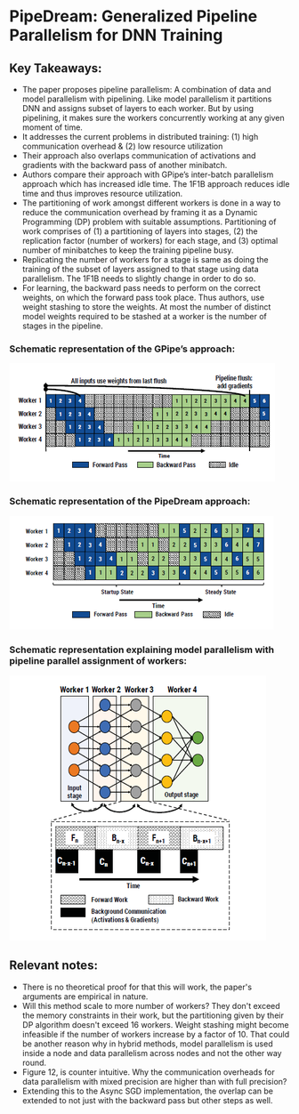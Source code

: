 # PipeDream: Generalized Pipeline Parallelism for DNN Training 


## Key Takeaways: 

* The paper proposes pipeline parallelism: A combination of data and model parallelism with pipelining. Like model parallelism it partitions DNN and assigns subset of layers to each worker. But by using pipelining, it makes sure the workers concurrently working at any given moment of time. 
* It addresses the current problems in distributed training:  (1) high communication overhead & (2) low resource utilization 
* Their approach also overlaps communication of activations and gradients with the backward pass of another minibatch. 
* Authors compare their approach with GPipe’s inter-batch parallelism approach which has increased idle time. The 1F1B approach reduces idle time and thus improves resource utilization. 
* The partitioning of work amongst different workers is done in a way to reduce the communication overhead by framing it as a Dynamic Programming (DP) problem with suitable assumptions. Partitioning of work comprises of (1) a partitioning of layers into stages, (2) the replication factor (number of workers) for each stage, and (3) optimal number of minibatches to keep the training pipeline busy. 
* Replicating the number of workers for a stage is same as doing the training of the subset of layers assigned to that stage using data parallelism. The 1F1B needs to slightly change in order to do so. 
* For learning, the backward pass needs to perform on the correct weights, on which the forward pass took place. Thus authors, use weight stashing to store the weights. At most the number of distinct model weights required to be stashed at a worker is the number of stages in the pipeline. 


### Schematic representation of the GPipe’s approach:

![assets/gpipe_summary.png](assets/gpipe_summary.png)

### Schematic representation of the PipeDream approach:

![assets/pipedream_summary.png](assets/pipedream_summary.png)

### Schematic representation explaining model parallelism with pipeline parallel assignment of workers:

![assets/model_parallelism.png](assets/model_parallelism.png)

## Relevant notes:

* There is no theoretical proof for that this will work, the paper's arguments are empirical in nature. 
* Will this method scale to more number of workers? They don't exceed the memory constraints in their work, but the partitioning given by their DP algorithm doesn't exceed 16 workers. Weight stashing might become infeasible if the number of workers increase by a factor of 10. That could be another reason why in hybrid methods, model parallelism is used inside a node and data parallelism across nodes and not the other way round. 
* Figure 12, is counter intuitive. Why the communication overheads for data parallelism with mixed precision are higher than with full precision? 
* Extending this to the Async SGD implementation, the overlap can be extended to not just with the backward pass but other steps as well. 
